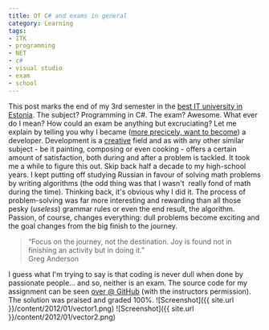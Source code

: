 ```yaml
---
title: Of C# and exams in general
category: Learning
tags:
- ITK
- programming
- NET
- c#
- visual studio
- exam
- school
---
```

This post marks the end of my 3rd semester in the <a href="http://itcollege.ee">best IT university in Estonia</a>. The subject? Programming in C#. The exam? Awesome.
What ever do I mean? How could an exam be anything but excruciating? Let me explain by telling you why I became (<a href="https://sqroot.eu/2011/be-a-developer-not-a-programmer/">more precicely, want to become</a>) a developer.
Development is a <span style="text-decoration: underline">creative</span> field and as with any other similar subject - be it painting, composing or even cooking - offers a certain amount of satisfaction, both during and after a problem is tackled.
It took me a while to figure this out. Skip back half a decade to my high-school years. I kept putting off studying Russian in favour of solving math problems by writing algorithms (the odd thing was that I wasn't  really fond of math during the time). Thinking back, it's obvious why I did it. The process of problem-solving was far more interesting and rewarding than all those pesky (<em>useless</em>) grammar rules or even the end result, the algorithm.
Passion, of course, changes everything: dull problems become exciting and the goal changes from the big finish to the journey.
<blockquote>
“Focus on the journey, not the destination. Joy is found not in finishing an activity but in doing it.”<br />
Greg Anderson
</blockquote>
I guess what I'm trying to say is that coding is never dull when done by passionate people... and so, neither is an exam.
The source code for my assignment can be seen <a href="https://github.com/anroots/ITK-projects/tree/master/C%23/Eksam/">over @ GitHub</a> (with the instructors permission). The solution was praised and graded 100%.
![Screenshot]({{ site.url }}/content/2012/01/vector1.png)
![Screenshot]({{ site.url }}/content/2012/01/vector2.png)
